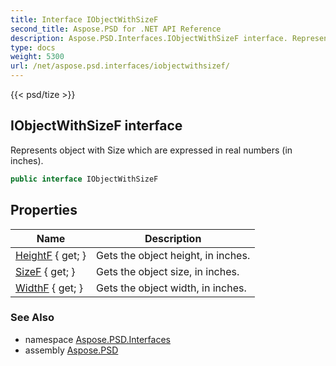 ```yaml
---
title: Interface IObjectWithSizeF
second_title: Aspose.PSD for .NET API Reference
description: Aspose.PSD.Interfaces.IObjectWithSizeF interface. Represents object with Size which are expressed in real numbers in inches
type: docs
weight: 5300
url: /net/aspose.psd.interfaces/iobjectwithsizef/
---
```

{{< psd/tize >}}
## IObjectWithSizeF interface

Represents object with Size which are expressed in real numbers (in inches).

```csharp
public interface IObjectWithSizeF
```

## Properties

| Name | Description |
| --- | --- |
| [HeightF](../../aspose.psd.interfaces/iobjectwithsizef/heightf/) { get; } | Gets the object height, in inches. |
| [SizeF](../../aspose.psd.interfaces/iobjectwithsizef/sizef/) { get; } | Gets the object size, in inches. |
| [WidthF](../../aspose.psd.interfaces/iobjectwithsizef/widthf/) { get; } | Gets the object width, in inches. |

### See Also

* namespace [Aspose.PSD.Interfaces](../../aspose.psd.interfaces/)
* assembly [Aspose.PSD](../../)



